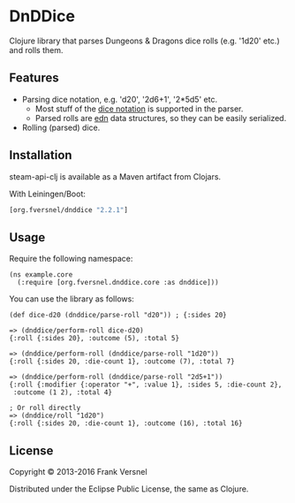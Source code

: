 # DnDDice

Clojure library that parses Dungeons & Dragons dice rolls (e.g. '1d20' etc.)
and rolls them.

## Features

* Parsing dice notation, e.g. 'd20', '2d6+1', '2*5d5' etc. 
	* Most stuff of the [dice
	  notation](http://en.wikipedia.org/wiki/Dice_notation) is supported in
	  the parser.
	* Parsed rolls are [edn](https://github.com/edn-format/edn) data
	  structures, so they can be easily serialized.
* Rolling (parsed) dice.

## Installation

steam-api-clj is available as a Maven artifact from Clojars.

With Leiningen/Boot:

```clojure
[org.fversnel/dnddice "2.2.1"]
```

## Usage

Require the following namespace:

	(ns example.core
	  (:require [org.fversnel.dnddice.core :as dnddice]))

You can use the library as follows:

	(def dice-d20 (dnddice/parse-roll "d20")) ; {:sides 20}

	=> (dnddice/perform-roll dice-d20)
	{:roll {:sides 20}, :outcome (5), :total 5}

	=> (dnddice/perform-roll (dnddice/parse-roll "1d20"))
	{:roll {:sides 20, :die-count 1}, :outcome (7), :total 7}

	=> (dnddice/perform-roll (dnddice/parse-roll "2d5+1"))
	{:roll {:modifier {:operator "+", :value 1}, :sides 5, :die-count 2},
	 :outcome (1 2), :total 4}

	; Or roll directly
	=> (dnddice/roll "1d20")
	{:roll {:sides 20, :die-count 1}, :outcome (16), :total 16}

## License

Copyright © 2013-2016 Frank Versnel

Distributed under the Eclipse Public License, the same as Clojure.
